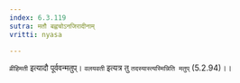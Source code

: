 ```yaml
---
index: 6.3.119
sutra: मतौ बह्वचोऽनजिरादीनाम्
vritti: nyasa

---
```

`व्रीहिमती` इत्यादौ पूर्ववन्मतुप्। `वलयवती` इत्यत्र तु `तदस्यास्त्यस्मिन्निति मतुप्` (5.2.94)।।